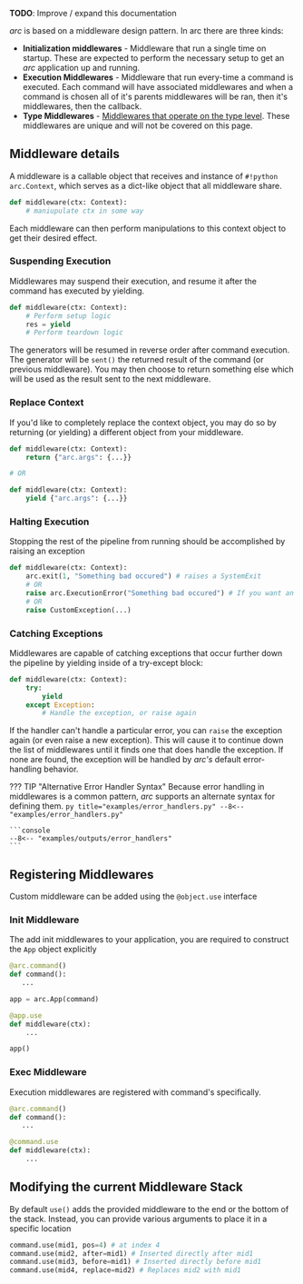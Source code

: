 **TODO**: Improve / expand this documentation

*arc* is based on a middleware design pattern. In arc there are three kinds:

- **Initialization middlewares** - Middleware that run a single time on startup. These are expected to perform the necessary setup to get an *arc* application up and running.
- **Execution Middlewares** - Middleware that run every-time a command is executed. Each command will have associated middlewares and when a command is chosen all of it's parents middlewares will be ran, then it's middlewares, then the callback.
- **Type Middlewares** - [Middlewares that operate on the type level](./parameters/types/type-middleware.md). These middlewares are unique and will not be covered on this page.

## Middleware details
A middleware is a callable object that receives and instance of `#!python arc.Context`, which serves as a dict-like object that all middleware share.
```py
def middleware(ctx: Context):
	# maniupulate ctx in some way
```
Each middleware can then perform manipulations to this context object to get their desired effect.

### Suspending Execution
Middlewares may suspend their execution, and resume it after the command has executed by yielding.
```py
def middleware(ctx: Context):
	# Perform setup logic
	res = yield
	# Perform teardown logic
```

The generators will be resumed in reverse order after command execution. The generator will be `sent()` the returned result of the command (or previous middleware). You may then choose to return something else which will be used as the result sent to the next middleware.

### Replace Context
If you'd like to completely replace the context object, you may do so by returning (or yielding) a different object from your middleware.

```py
def middleware(ctx: Context):
	return {"arc.args": {...}}

# OR

def middleware(ctx: Context):
	yield {"arc.args": {...}}
```

### Halting Execution
Stopping the rest of the pipeline from running should be accomplished by raising an exception
```py
def middleware(ctx: Context):
	arc.exit(1, "Something bad occured") # raises a SystemExit
	# OR
	raise arc.ExecutionError("Something bad occured") # If you want an exception that other middlewares can catch
	# OR
	raise CustomException(...)
```

### Catching Exceptions
Middlewares are capable of catching exceptions that occur further down the pipeline by yielding inside of a try-except block:
```py
def middleware(ctx: Context):
    try:
        yield
    except Exception:
        # Handle the exception, or raise again
```


If the handler can't handle a particular error, you can `raise` the exception again (or even raise a new exception). This will cause it to continue down the list of middlewares until it finds one that does handle the exception. If none are found, the exception will be handled by *arc's* default error-handling behavior.

??? TIP "Alternative Error Handler Syntax"
    Because error handling in middlewares is a common pattern, *arc* supports
    an alternate syntax for defining them.
    ```py title="examples/error_handlers.py"
    --8<-- "examples/error_handlers.py"
    ```

    ```console
    --8<-- "examples/outputs/error_handlers"
    ```

## Registering Middlewares
Custom middleware can be added using the `@object.use` interface
### Init Middleware
The add init middlewares to your application, you are required to construct the `App` object explicitly
```py
@arc.command()
def command():
   ...

app = arc.App(command)

@app.use
def middleware(ctx):
    ...

app()
```
### Exec Middleware
Execution middlewares are registered with command's specifically.
```py
@arc.command()
def command():
   ...

@command.use
def middleware(ctx):
    ...
```

## Modifying the current Middleware Stack
By default `use()` adds the provided middleware to the end or the bottom of the stack. Instead, you can provide various arguments to place it in a specific location

```py
command.use(mid1, pos=4) # at index 4
command.use(mid2, after=mid1) # Inserted directly after mid1
command.use(mid3, before=mid1) # Inserted directly before mid1
command.use(mid4, replace=mid2) # Replaces mid2 with mid1
```
